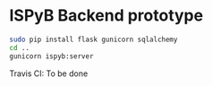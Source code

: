 # ISPyB Backend prototype

```bash
sudo pip install flask gunicorn sqlalchemy
cd ..
gunicorn ispyb:server
```

Travis CI: To be done
